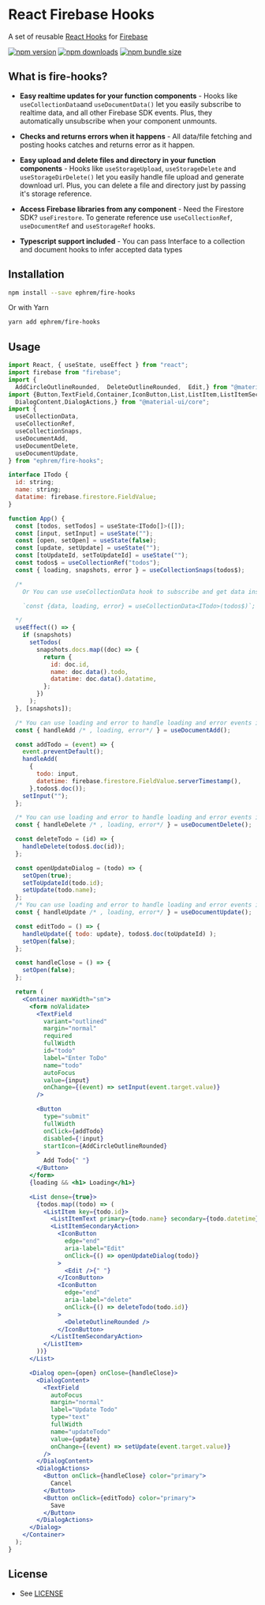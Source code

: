 # React Firebase Hooks

A set of reusable [React Hooks](https://reactjs.org/docs/hooks-intro.html) for [Firebase](https://firebase.google.com/)

[![npm version](https://img.shields.io/npm/v/@ephrem/fire-hooks?style=flat-square)](https://www.npmjs.com/package/@ephrem/fire-hooks)
[![npm downloads](https://img.shields.io/npm/dw/@ephrem/fire-hooks?style=flat-square)](https://www.npmjs.com/package/@ephrem/fire-hooks)
[![npm bundle size](https://img.shields.io/bundlephobia/minzip/@ephrem/fire-hooks?style=flat-square)](https://www.github.com/ephremdeme/fire-hooks)

## What is fire-hooks?

- **Easy realtime updates for your function components** - Hooks
  like `useCollectionData`and `useDocumentData()` let you easily subscribe to
  realtime data, and all other Firebase SDK events. Plus, they automatically unsubscribe when your component unmounts.

- **Checks and returns errors when it happens** - All data/file fetching and posting hooks catches
  and returns error as it happen.

- **Easy upload and delete files and directory in your function components** - Hooks
  like `useStorageUpload`, `useStorageDelete` and `useStorageDirDelete()` let you easily handle file upload and generate download url. Plus, you can delete a file and directory just by passing it's storage reference.

- **Access Firebase libraries from any component** - Need the Firestore SDK? `useFirestore`. To generate
  reference use `useCollectionRef`, `useDocumentRef` and `useStorageRef` hooks.

- **Typescript support included** - You can
  pass Interface to a collection and document hooks to infer accepted data types

## Installation

```bash
npm install --save ephrem/fire-hooks
```

Or with Yarn

```bash
yarn add ephrem/fire-hooks
```

## Usage

```jsx
import React, { useState, useEffect } from "react";
import firebase from "firebase";
import {
  AddCircleOutlineRounded,  DeleteOutlineRounded,  Edit,} from "@material-ui/icons";
import {Button,TextField,Container,IconButton,List,ListItem,ListItemSecondaryAction,ListItemText,Dialog,
  DialogContent,DialogActions,} from "@material-ui/core";
import {
  useCollectionData,
  useCollectionRef,
  useCollectionSnaps,
  useDocumentAdd,
  useDocumentDelete,
  useDocumentUpdate,
} from "ephrem/fire-hooks";

interface ITodo {
  id: string;
  name: string;
  datatime: firebase.firestore.FieldValue;
}

function App() {
  const [todos, setTodos] = useState<ITodo[]>([]);
  const [input, setInput] = useState("");
  const [open, setOpen] = useState(false);
  const [update, setUpdate] = useState("");
  const [toUpdateId, setToUpdateId] = useState("");
  const todos$ = useCollectionRef("todos");
  const { loading, snapshots, error } = useCollectionSnaps(todos$);

  /*
    Or You can use useCollectionData hook to subscribe and get data instead of snapshots

    `const {data, loading, error} = useCollectionData<ITodo>(todos$)`;

  */
  useEffect(() => {
    if (snapshots)
      setTodos(
        snapshots.docs.map((doc) => {
          return {
            id: doc.id,
            name: doc.data().todo,
            datatime: doc.data().datatime,
          };
        })
      );
  }, [snapshots]);

  /* You can use loading and error to handle loading and error events if you want */
  const { handleAdd /* , loading, error*/ } = useDocumentAdd();

  const addTodo = (event) => {
    event.preventDefault();
    handleAdd(
      {
        todo: input,
        datetime: firebase.firestore.FieldValue.serverTimestamp(),
      },todos$.doc());
    setInput("");
  };

  /* You can use loading and error to handle loading and error events if you want */
  const { handleDelete /* , loading, error*/ } = useDocumentDelete();

  const deleteTodo = (id) => {
    handleDelete(todos$.doc(id));
  };

  const openUpdateDialog = (todo) => {
    setOpen(true);
    setToUpdateId(todo.id);
    setUpdate(todo.name);
  };
  /* You can use loading and error to handle loading and error events if you want */
  const { handleUpdate /* , loading, error*/ } = useDocumentUpdate();

  const editTodo = () => {
    handleUpdate({ todo: update}, todos$.doc(toUpdateId) );
    setOpen(false);
  };

  const handleClose = () => {
    setOpen(false);
  };

  return (
    <Container maxWidth="sm">
      <form noValidate>
        <TextField
          variant="outlined"
          margin="normal"
          required
          fullWidth
          id="todo"
          label="Enter ToDo"
          name="todo"
          autoFocus
          value={input}
          onChange={(event) => setInput(event.target.value)}
        />

        <Button
          type="submit"
          fullWidth
          onClick={addTodo}
          disabled={!input}
          startIcon={AddCircleOutlineRounded}
        >
          Add Todo{" "}
        </Button>
      </form>
      {loading && <h1> Loading</h1>}

      <List dense={true}>
        {todos.map((todo) => (
          <ListItem key={todo.id}>
            <ListItemText primary={todo.name} secondary={todo.datetime} />
            <ListItemSecondaryAction>
              <IconButton
                edge="end"
                aria-label="Edit"
                onClick={() => openUpdateDialog(todo)}
              >
                <Edit />{" "}
              </IconButton>
              <IconButton
                edge="end"
                aria-label="delete"
                onClick={() => deleteTodo(todo.id)}
              >
                <DeleteOutlineRounded />
              </IconButton>
            </ListItemSecondaryAction>
          </ListItem>
        ))}
      </List>

      <Dialog open={open} onClose={handleClose}>
        <DialogContent>
          <TextField
            autoFocus
            margin="normal"
            label="Update Todo"
            type="text"
            fullWidth
            name="updateTodo"
            value={update}
            onChange={(event) => setUpdate(event.target.value)}
          />
        </DialogContent>
        <DialogActions>
          <Button onClick={handleClose} color="primary">
            Cancel
          </Button>
          <Button onClick={editTodo} color="primary">
            Save
          </Button>
        </DialogActions>
      </Dialog>
    </Container>
  );
}
```

## License

- See [LICENSE](/LICENSE)

